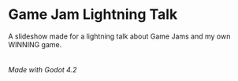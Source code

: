 # Game Jam Lightning Talk

A slideshow made for a lightning talk about Game Jams and my own WINNING game.
<br />
<br />
<br />
*Made with Godot 4.2*
